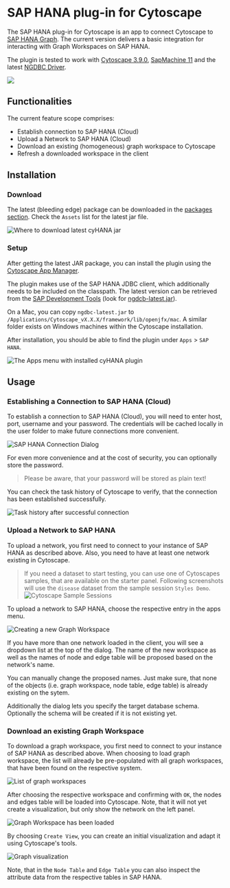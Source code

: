 # SAP HANA plug-in for Cytoscape
The SAP HANA plug-in for Cytoscape is an app to connect Cytoscape to [SAP HANA Graph](https://help.sap.com/viewer/11afa2e60a5f4192a381df30f94863f9/2021_2_QRC/en-US/30d1d8cfd5d0470dbaac2ebe20cefb8f.html). The current version delivers a basic integration for interacting with Graph Workspaces on SAP HANA.

The plugin is tested to work with [Cytoscape 3.9.0](https://cytoscape.org/), [SapMachine 11](https://sap.github.io/SapMachine/) and the latest [NGDBC Driver](https://tools.hana.ondemand.com/#hanatools).

![](doc/img/cover_image.png)

## Functionalities
The current feature scope comprises:
- Establish connection to SAP HANA (Cloud)
- Upload a Network to SAP HANA (Cloud)
- Download an existing (homogeneous) graph workspace to Cytoscape
- Refresh a downloaded workspace in the client

## Installation
### Download
The latest (bleeding edge) package can be downloaded in the [packages section](https://github.com/SAP/sap-hana-plugin-for-cytoscape/packages). Check the `Assets` list for the latest jar file.

![Where to download latest cyHANA jar](doc/img/download_package.png)

### Setup
After getting the latest JAR package, you can install the plugin using the [Cytoscape App Manager](http://manual.cytoscape.org/en/stable/App_Manager.html). 

The plugin makes use of the SAP HANA JDBC client, which additionally needs to be included on the classpath. The latest version can be retrieved from the [SAP Development Tools](https://tools.hana.ondemand.com/#hanatools) (look for [ngdcb-latest.jar](https://tools.hana.ondemand.com/additional/ngdbc-latest.jar)).

On a Mac, you can copy `ngdbc-latest.jar` to `/Applications/Cytoscape_vX.X.X/framework/lib/openjfx/mac`. A similar folder exists on Windows machines within the Cytoscape installation.

After installation, you should be able to find the plugin under `Apps` > `SAP HANA`.

![The Apps menu with installed cyHANA plugin](doc/img/apps_menu.png)

## Usage
### Establishing a Connection to SAP HANA (Cloud)
To establish a connection to SAP HANA (Cloud), you will need to enter host, port, username and your password. The credentials will be cached locally in the user folder to make future connections more convenient.

![SAP HANA Connection Dialog](doc/img/connection_dialog.png)

For even more convenience and at the cost of security, you can optionally store the password. 

> Please be aware, that your password will be stored as plain text!

You can check the task history of Cytoscape to verify, that the connection has been established successfully.

![Task history after successful connection](doc/img/task_history_connection.png)

### Upload a Network to SAP HANA
To upload a network, you first need to connect to your instance of SAP HANA as described above. Also, you need to have at least one network existing in Cytoscape.

> If you need a dataset to start testing, you can use one of Cytoscapes samples, that are available on the starter panel. Following screenshots will use the `disease` dataset from the sample session `Styles Demo`.
![Cytoscape Sample Sessions](doc/img/cytoscape_sample_sessions.png)

To upload a network to SAP HANA, choose the respective entry in the apps menu.

![Creating a new Graph Workspace](doc/img/create_new_workspace_dialog.png)

If you have more than one network loaded in the client, you will see a dropdown list at the top of the dialog. The name of the new workspace as well as the names of node and edge table will be proposed based on the network's name.

You can manually change the proposed names. Just make sure, that none of the objects (i.e. graph workspace, node table, edge table) is already existing on the sytem.

Additionally the dialog lets you specify the target database schema. Optionally the schema will be created if it is not existing yet.
### Download an existing Graph Workspace
To download a graph workspace, you first need to connect to your instance of SAP HANA as described above. When choosing to load graph workspace, the list will already be pre-populated with all graph workspaces, that have been found on the respective system.

![List of graph workspaces](doc/img/graph_workspace_selection.png)

After choosing the respective workspace and confirming with `OK`, the nodes and edges table will be loaded into Cytoscape. Note, that it will not yet create a visualization, but only show the network on the left panel.

![Graph Workspace has been loaded](doc/img/graph_workspace_loaded.png)

By choosing `Create View`, you can create an initial visualization and adapt it using Cytoscape's tools.

![Graph visualization](doc/img/graph_visualization.png)

Note, that in the `Node Table` and `Edge Table` you can also inspect the attribute data from the respective tables in SAP HANA.
